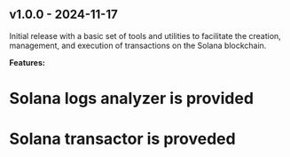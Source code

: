 ## v1.0.0 - 2024-11-17

Initial release with a basic set of tools and utilities to facilitate the creation, management, and execution of 
transactions on the Solana blockchain.

**Features:**

# Solana logs analyzer is provided 
# Solana transactor is proveded
